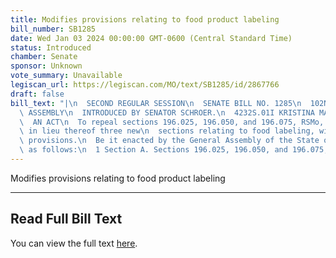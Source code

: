 ```yaml
---
title: Modifies provisions relating to food product labeling
bill_number: SB1285
date: Wed Jan 03 2024 00:00:00 GMT-0600 (Central Standard Time)
status: Introduced
chamber: Senate
sponsor: Unknown
vote_summary: Unavailable
legiscan_url: https://legiscan.com/MO/text/SB1285/id/2867766
draft: false
bill_text: "|\n  SECOND REGULAR SESSION\n  SENATE BILL NO. 1285\n  102ND GENERA L\
  \ ASSEMBLY\n  INTRODUCED BY SENATOR SCHROER.\n  4232S.01I KRISTINA MARTIN, Secretary\n\
  \  AN ACT\n  To repeal sections 196.025, 196.050, and 196.075, RSMo, and to enact\
  \ in lieu thereof three new\n  sections relating to food labeling, with penalty\
  \ provisions.\n  Be it enacted by the General Assembly of the State of Missouri,\
  \ as follows:\n  1 Section A. Sections 196.025, 196.050, and 196.075, RSMo,"
---
```

Modifies provisions relating to food product labeling

---

## Read Full Bill Text

You can view the full text [here](https://legiscan.com/MO/text/SB1285/id/2867766).
